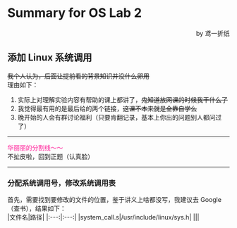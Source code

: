# Summary for OS Lab 2
<p align="right">by 鸢一折纸</p>

## 添加 Linux 系统调用

~~我个人认为，后面让提前看的背景知识并没什么卵用~~  
理由如下：  
1. 实际上对理解实验内容有帮助的课上都讲了，~~鬼知道放网课的时候我干什么了~~
2. 我觉得最有用的是最后给的两个链接，~~这课不本来就是全靠自学么~~
3. 晚开始的人会有群讨论福利（只要肯翻记录，基本上你出的问题别人都问过了）
---
<font color=deeppink>华丽丽的分割线～～</font>  
不扯皮啦，回到正题（认真脸）

---

### 分配系统调用号，修改系统调用表

首先，需要找到要修改的文件的位置，鉴于讲义上啥都没写，我建议去 Google（查书），结果如下：  
|文件名|路径|
|:---:|:---:|
|system_call.s|/usr/include/linux/sys.h|
|||
